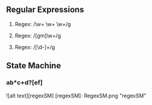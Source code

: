 ## Regular Expressions

1. Regex: /\w+ \w+ \w+/g

2. Regex: /[gm]\w+/g

3. Regex: /[\d\-]+/g

## State Machine

### ab*c+d?[ef]

![alt text][regexSM]
[regexSM]: RegexSM.png "regexSM"

